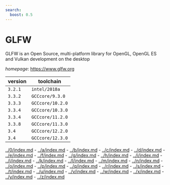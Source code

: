 ```yaml
---
search:
  boost: 0.5
---
```

# GLFW

GLFW is an Open Source, multi-platform library for OpenGL,     OpenGL ES and Vulkan development on the desktop

*homepage*: <https://www.glfw.org>

version | toolchain
--------|----------
``3.2.1`` | ``intel/2018a``
``3.3.2`` | ``GCCcore/9.3.0``
``3.3.3`` | ``GCCcore/10.2.0``
``3.3.4`` | ``GCCcore/10.3.0``
``3.3.4`` | ``GCCcore/11.2.0``
``3.3.8`` | ``GCCcore/11.3.0``
``3.4`` | ``GCCcore/12.2.0``
``3.4`` | ``GCCcore/12.3.0``

[../0/index.md](0) - [../a/index.md](a) - [../b/index.md](b) - [../c/index.md](c) - [../d/index.md](d) - [../e/index.md](e) - [../f/index.md](f) - [../g/index.md](g) - [../h/index.md](h) - [../i/index.md](i) - [../j/index.md](j) - [../k/index.md](k) - [../l/index.md](l) - [../m/index.md](m) - [../n/index.md](n) - [../o/index.md](o) - [../p/index.md](p) - [../q/index.md](q) - [../r/index.md](r) - [../s/index.md](s) - [../t/index.md](t) - [../u/index.md](u) - [../v/index.md](v) - [../w/index.md](w) - [../x/index.md](x) - [../y/index.md](y) - [../z/index.md](z)

